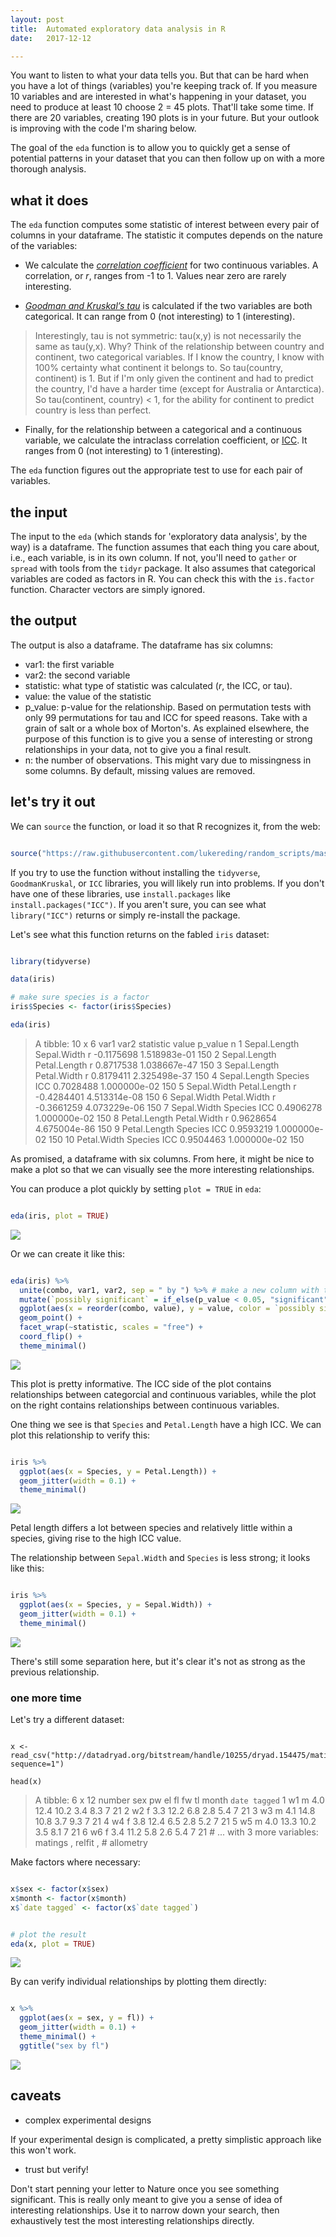 ```yaml
---
layout: post
title:  Automated exploratory data analysis in R
date:   2017-12-12

---
```


You want to listen to what your data tells you. But that can be hard when you have a lot of things (variables) you're keeping track of. If you measure 10 variables and are interested in what's happening in your dataset, you need to produce at least 10 choose 2 = 45 plots. That'll take some time. If there are 20 variables, creating 190 plots is in your future. But your outlook is improving with the code I'm sharing below.

The goal of the `eda` function is to allow you to quickly get a sense of potential patterns in your dataset that you can then follow up on with a more thorough analysis. 

## what it does

The `eda` function computes some statistic of interest between every pair of columns in your dataframe. The statistic it computes depends on the nature of the variables:

- We calculate the [_correlation coefficient_](https://en.wikipedia.org/wiki/Pearson_correlation_coefficient) for two continuous variables. A correlation, or _r_, ranges from -1 to 1. Values near zero are rarely interesting.

- [_Goodman and Kruskal’s tau_](https://cran.r-project.org/web/packages/GoodmanKruskal/vignettes/GoodmanKruskal.html) is calculated if the two variables are both categorical. It can range from 0 (not interesting) to 1 (interesting). 

> Interestingly, tau is not symmetric: tau(x,y) is not necessarily the same as tau(y,x). Why? Think of the relationship between country and continent, two categorical variables. If I know the country, I know with 100% certainty what continent it belongs to. So tau(country, continent) is 1. But if I'm only given the continent and had to predict the country, I'd have a harder time (except for Australia or Antarctica). So tau(continent, country) < 1, for the ability for continent to predict country is less than perfect.

- Finally, for the relationship between a categorical and a continuous variable, we calculate the intraclass correlation coefficient, or [ICC](https://en.wikipedia.org/wiki/Intraclass_correlation). It ranges from 0 (not interesting) to 1 (interesting). 

The `eda` function figures out the appropriate test to use for each pair of variables.

## the input

The input to the `eda` (which stands for 'exploratory data analysis', by the way) is a dataframe. The function assumes that each thing you care about, i.e., each variable, is in its own column. If not, you'll need to `gather` or `spread` with tools from the `tidyr` package. It also assumes that categorical variables are coded as factors in R. You can check this with the `is.factor` function. Character vectors are simply ignored.

## the output 

The output is also a dataframe. The dataframe has six columns:

- var1: the first variable
- var2: the second variable
- statistic: what type of statistic was calculated (_r_, the ICC, or tau).
- value: the value of the statistic
- p_value: p-value for the relationship. Based on permutation tests with only 99 permutations for tau and ICC for speed reasons. Take with a grain of salt or a whole box of Morton's. As explained elsewhere, the purpose of this function is to give you a sense of interesting or strong relationships in your data, not to give you a final result.
- n: the number of observations. This might vary due to missingness in some columns. By default, missing values are removed.

## let's try it out

We can `source` the function, or load it so that R recognizes it, from the web:

```r

source("https://raw.githubusercontent.com/lukereding/random_scripts/master/eda.R")

```

If you try to use the function without installing the `tidyverse`, `GoodmanKruskal`, or `ICC` libraries, you will likely run into problems. If you don't have one of these libraries, use `install.packages` like `install.packages("ICC")`. If you aren't sure, you can see what `library("ICC")` returns or simply re-install the package.

Let's see what this function returns on the fabled `iris` dataset:

```r

library(tidyverse)

data(iris)

# make sure species is a factor
iris$Species <- factor(iris$Species)

eda(iris)

```

> A tibble: 10 x 6
           var1         var2 statistic      value      p_value     n
          <chr>        <chr>     <chr>      <dbl>        <dbl> <int>
 1 Sepal.Length  Sepal.Width         r -0.1175698 1.518983e-01   150
 2 Sepal.Length Petal.Length         r  0.8717538 1.038667e-47   150
 3 Sepal.Length  Petal.Width         r  0.8179411 2.325498e-37   150
 4 Sepal.Length      Species       ICC  0.7028488 1.000000e-02   150
 5  Sepal.Width Petal.Length         r -0.4284401 4.513314e-08   150
 6  Sepal.Width  Petal.Width         r -0.3661259 4.073229e-06   150
 7  Sepal.Width      Species       ICC  0.4906278 1.000000e-02   150
 8 Petal.Length  Petal.Width         r  0.9628654 4.675004e-86   150
 9 Petal.Length      Species       ICC  0.9593219 1.000000e-02   150
10  Petal.Width      Species       ICC  0.9504463 1.000000e-02   150

As promised, a dataframe with six columns. From here, it might be nice to make a plot so that we can visually see the more interesting relationships.

You can produce a plot quickly by setting `plot = TRUE` in `eda`:


```r

eda(iris, plot = TRUE)

```

![]({{site.baseurl}}/images/post11/plot1.jpg)

Or we can create it like this:

```r

eda(iris) %>%
  unite(combo, var1, var2, sep = " by ") %>% # make a new column with the combination of both variables
  mutate(`possibly significant` = if_else(p_value < 0.05, "significant", "NS")) %>%
  ggplot(aes(x = reorder(combo, value), y = value, color = `possibly significant`)) +
  geom_point() +
  facet_wrap(~statistic, scales = "free") +
  coord_flip() +
  theme_minimal()

```

![]({{site.baseurl}}/images/post11/plot2.jpg)


This plot is pretty informative. The ICC side of the plot contains relationships between categorcial and continuous variables, while the plot on the right contains relationships between continuous variables.

One thing we see is that `Species` and `Petal.Length` have a high ICC. We can plot this relationship to verify this:


```r

iris %>%
  ggplot(aes(x = Species, y = Petal.Length)) +
  geom_jitter(width = 0.1) +
  theme_minimal()

```

![]({{site.baseurl}}/images/post11/plot3.jpg)

Petal length differs a lot between species and relatively little within a species, giving rise to the high ICC value.

The relationship between `Sepal.Width` and `Species` is less strong; it looks like this:


```r

iris %>%
  ggplot(aes(x = Species, y = Sepal.Width)) +
  geom_jitter(width = 0.1) +
  theme_minimal()


```

![]({{site.baseurl}}/images/post11/plot4.jpg)

There's still some separation here, but it's clear it's not as strong as the previous relationship. 

### one more time

Let's try a different dataset:

```{r}

x <- read_csv("http://datadryad.org/bitstream/handle/10255/dryad.154475/mating_success_allometry_2014.csv?sequence=1")

head(x)

```

> A tibble: 6 x 12
  number   sex    pw    el    fl    fw    tl month `date tagged`
   <chr> <chr> <dbl> <dbl> <dbl> <dbl> <dbl> <int>         <int>
1     w1     m   4.0  12.4  10.2   3.4   8.3     7            21
2     w2     f   3.3  12.2   6.8   2.8   5.4     7            21
3     w3     m   4.1  14.8  10.8   3.7   9.3     7            21
4     w4     f   3.8  12.4   6.5   2.8   5.2     7            21
5     w5     m   4.0  13.3  10.2   3.5   8.1     7            21
6     w6     f   3.4  11.2   5.8   2.6   5.4     7            21
	# ... with 3 more variables: matings <int>, relfit <dbl>,
	#   allometry <int>

Make factors where necessary:


```r

x$sex <- factor(x$sex)
x$month <- factor(x$month)
x$`date tagged` <- factor(x$`date tagged`)


# plot the result
eda(x, plot = TRUE)

```

![]({{site.baseurl}}/images/post11/plot5.jpg)

By can verify individual relationships by plotting them directly:


```r

x %>% 
  ggplot(aes(x = sex, y = fl)) +
  geom_jitter(width = 0.1) +
  theme_minimal() +
  ggtitle("sex by fl")

```

![]({{site.baseurl}}/images/post11/plot6.jpg)


## caveats

- complex experimental designs

If your experimental design is complicated, a pretty simplistic approach like this won't work.

- trust but verify!

Don't start penning your letter to Nature once you see something significant. This is really only meant to give you a sense of idea of interesting relationships. Use it to narrow down your search, then exhaustively test the most interesting relationships directly.

